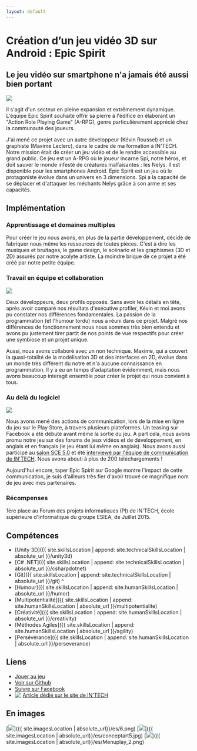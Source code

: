 ```yaml
---
layout: default
---
```

# Création d’un jeu vidéo 3D sur Android : Epic Spirit

## Le jeu vidéo sur smartphone n'a jamais été aussi bien portant

<img src="{{ site.imagesLocation | absolute_url}}/es/EpicSpiritLogo.png" class="realization-mini"/>

Il s'agit d'un secteur en pleine expansion et extrêmement dynamique. L'équipe Epic Spirit souhaite offrir sa pierre à l'édifice en élaborant un "Action Role Playing Game" (A-RPG), genre particulièrement apprécié chez la communauté des joueurs.

J'ai mené ce projet avec un autre développeur (Kévin Roussel) et un graphiste (Maxime Leclerc), dans le cadre de ma formation à IN'TECH.
Notre mission était de créer un jeu vidéo et de le rendre accessible au grand public. Ce jeu est un A-RPG où le joueur incarne Spi, notre héros, et doit sauver le monde infesté de créatures malfaisantes : les Nelys. Il est disponible pour les smartphones Android. Epic Spirit est un jeu où le protagoniste évolue dans un univers en 3 dimensions. Spi a la capacité de se déplacer et d'attaquer les méchants Nelys grâce à son arme et ses capacités.

## Implémentation

### Apprentissage et domaines multiples

Pour créer le jeu nous avons, en plus de la partie développement, décidé de fabriquer nous même les ressources de toutes pièces. C'est à dire les musiques et bruitages, le game design, le scénario et les graphismes (3D et 2D) assurés par notre acolyte artiste. La moindre brique de ce projet a été créé par notre petite équipe.

### Travail en équipe et collaboration

<img src="{{ site.imagesLocation | absolute_url}}/es/Chibi.png" class="realization-mini"/>

Deux développeurs, deux profils opposés. Sans avoir les détails en tête, après avoir comparé nos résultats d'exécutive profiler, Kévin et moi avons pu constater nos différences fondamentales. La passion de la programmation (et l'humour tordu) nous a réuni dans ce projet. Malgré nos différences de fonctionnement nous nous sommes très bien entendu et avons pu justement tirer partit de nos points de vue respectifs pour créer une symbiose et un projet unique.

Aussi, nous avons collaboré avec un non technique. Maxime, qui a couvert la quasi-totalité de la modélisation 3D et des interfaces en 2D, évolue dans un monde très différent du notre et n'a aucune connaissance en programmation. Il y a eu un temps d'adaptation évidemment, mais nous avons beaucoup interagit ensemble pour créer le projet qui nous convient à tous.

### Au delà du logiciel

<img src="{{ site.imagesLocation | absolute_url}}/es/SpiLogo.png" class="realization-mini"/>

Nous avons mené des actions de communication, lors de la mise en ligne du jeu sur le Play Store, à travers plusieurs plateformes. Un teasing sur Facebook a été débuté avant même la sortie du jeu. A part cela, nous avons promu notre jeu sur des forums de jeux vidéos et de développement, en anglais et en français (le jeu étant lui même en anglais). Nous avons aussi participé au [salon SCE 5.0](https://www.intechinfo.fr/projects/sce-5-0/) et été [interviewé par l'équipe de communication de IN'TECH](https://www.intechinfo.fr/jeu-video-intech-epic-spirit/).
Nous avons abouti à plus de 200 téléchargements !

Aujourd'hui encore, taper Epic Spirit sur Google montre l'impact de cette communication, je suis d'ailleurs très fier d'avoir trouvé ce magnifique nom de jeu avec mes partenaires.

### Récompenses

1ère place au Forum des projets informatiques (PI) de IN'TECH, école supérieure d'informatique du groupe ESIEA, de Juillet 2015.

## Compétences

* [Unity 3D]({{ site.skillsLocation | append: site.technicalSkillsLocation | absolute_url }}/unity3d)
* [C# .NET]({{ site.skillsLocation | append: site.technicalSkillsLocation | absolute_url }}/csharpdotnet)
* [Git]({{ site.skillsLocation | append: site.technicalSkillsLocation | absolute_url }}/git)
^
* [Humour]({{ site.skillsLocation | append: site.humanSkillsLocation | absolute_url }}/humor)
* [Multipotentialité]({{ site.skillsLocation | append: site.humanSkillsLocation | absolute_url }}/multipotentialite)
* [Créativité]({{ site.skillsLocation | append: site.humanSkillsLocation | absolute_url }}/creativity)
* [Méthodes Agiles]({{ site.skillsLocation | append: site.humanSkillsLocation | absolute_url }}/agility)
* [Persévérance]({{ site.skillsLocation | append: site.humanSkillsLocation | absolute_url }}/perseverance)

## Liens

* <a href="https://play.google.com/store/apps/details?id=fr.epicspirit&hl=fr" target="_blank" class="fab fa-google-play fa-lg"> Jouer au jeu</a>
* <a href="https://github.com/EpicSpirit/EpicSpirit" target="_blank" class="fab fa-github fa-lg"> Voir sur Github</a>
* <a href="https://www.facebook.com/epicspiritrpg/" target="_blank" class="fab fa-facebook fa-lg"> Suivre sur Facebook</a>
* <img src="{{ site.imagesLocation | absolute_url}}/logo_intech.png" style="float: left; margin-right: 5px;"/><a href="https://www.intechinfo.fr/jeu-video-intech-epic-spirit/" target="_blank" class="fab fa-lg"> Article dédié sur le site de IN'TECH</a>

## En images

[<img src="{{ site.imagesLocation | absolute_url}}/es/6.png" class="realization-mini border"/>]({{ site.imagesLocation | absolute_url}}/es/6.png)
[<img src="{{ site.imagesLocation | absolute_url}}/es/conceptart5.jpg" class="realization-mini border"/>]({{ site.imagesLocation | absolute_url}}/es/conceptart5.jpg)
[<img src="{{ site.imagesLocation | absolute_url}}/es/Menuplay_2.png" class="realization-mini border"/>]({{ site.imagesLocation | absolute_url}}/es/Menuplay_2.png)
